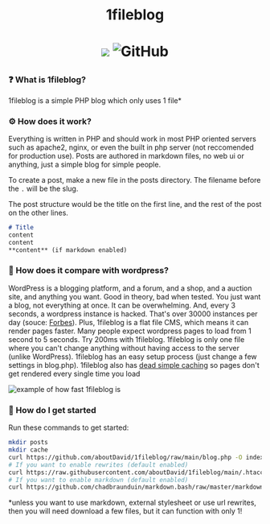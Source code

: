 <h1 align="center">1fileblog<h1>
<p align="center">
<img src="https://img.shields.io/github/issues-raw/aboutdavid/1fileblog"></img>
<img alt="GitHub" src="https://img.shields.io/github/license/aboutdavid/1fileblog">
</p>

### ❓ What is 1fileblog?
1fileblog is a simple PHP blog which only uses 1 file\*

### ⚙️ How does it work?
Everything is written in PHP and should work in most PHP oriented servers such as apache2, nginx, or even the built in php server (not reccomended for production use).
Posts are authored in markdown files, no web ui or anything, just a simple blog for simple people. 

To create a post, make a new file in the posts directory. The filename before the `.` will be the slug.


The post structure would be the title on the first line, and the rest of the post on the other lines.
```markdown
# Title
content
content
**content** (if markdown enabled)
```

### 💪 How does it compare with wordpress?
WordPress is a blogging platform, and a forum, and a shop, and a auction site, and anything you want. Good in theory, bad when tested. You just want a blog, not everything at once. It can be overwhelming. And, every 3 seconds, a wordpress instance is hacked. That's over 30000 instances per day (souce: [Forbes](https://www.forbes.com/sites/jameslyne/2013/09/06/30000-web-sites-hacked-a-day-how-do-you-host-yours/?sh=6c6647cf1738)). Plus, 1fileblog is a flat file CMS, which means it can render pages faster. Many people expect wordpress pages to load from 1 second to 5 seconds. Try 200ms with 1fileblog. 1fileblog is only one file where you can't change anything without having access to the server (unlike WordPress). 1fileblog has an easy setup process (just change a few settings in blog.php). 1fileblog also has [dead simple caching](https://github.com/aboutDavid/1filecache/blob/main/cache.php) so pages don't get rendered every single time you load

![example of how fast 1fileblog is](https://file.coffee/u/phipwoka07DT99.png)

### 🚀 How do I get started
Run these commands to get started:
```bash
mkdir posts
mkdir cache
curl https://github.com/aboutDavid/1fileblog/raw/main/blog.php -O index.php
# If you want to enable rewrites (default enabled)
curl https://raw.githubusercontent.com/aboutDavid/1fileblog/main/.htaccess -O .htaccess
# If you want to enable markdown (default enabled)
curl https://github.com/chadbraunduin/markdown.bash/raw/master/markdown.sh -O markdown.sh
```

\*unless you want to use markdown, external stylesheet or use url rewrites, then you will need download a few files, but it can function with only 1!
